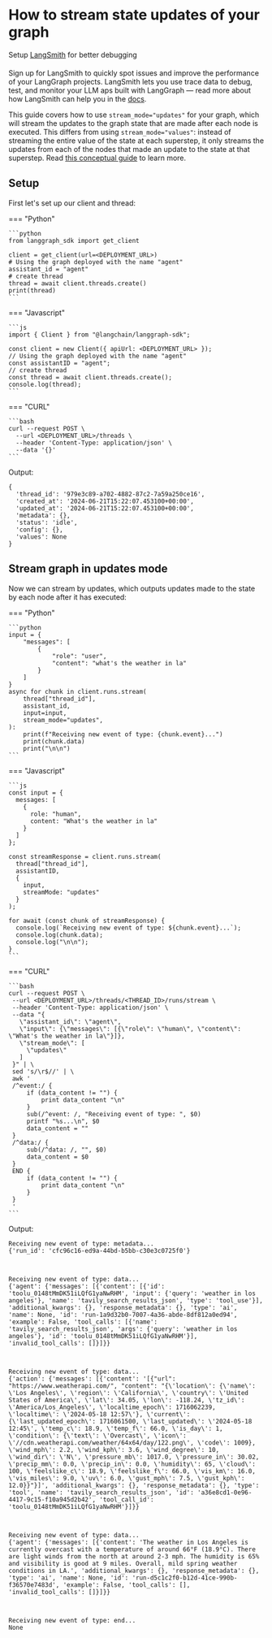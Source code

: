 # How to stream state updates of your graph

<div class="admonition tip">
    <p class="admonition-title">Setup <a href="https://smith.langchain.com">LangSmith</a> for better debugging</p>
    <p style="padding-top: 5px;">
        Sign up for LangSmith to quickly spot issues and improve the performance of your LangGraph projects. LangSmith lets you use trace data to debug, test, and monitor your LLM aps built with LangGraph — read more about how LangSmith can help you in the <a href="https://docs.smith.langchain.com
        ">docs</a>. 
    </p>
</div>    

This guide covers how to use `stream_mode="updates"` for your graph, which will stream the updates to the graph state that are made after each node is executed. This differs from using `stream_mode="values"`: instead of streaming the entire value of the state at each superstep, it only streams the updates from each of the nodes that made an update to the state at that superstep. Read [this conceptual guide](https://langchain-ai.github.io/langgraph/concepts/low_level/#stream-and-astream) to learn more.

## Setup

First let's set up our client and thread:

=== "Python"

    ```python
    from langgraph_sdk import get_client

    client = get_client(url=<DEPLOYMENT_URL>)
    # Using the graph deployed with the name "agent"
    assistant_id = "agent"
    # create thread
    thread = await client.threads.create()
    print(thread)
    ```

=== "Javascript"

    ```js
    import { Client } from "@langchain/langgraph-sdk";

    const client = new Client({ apiUrl: <DEPLOYMENT_URL> });
    // Using the graph deployed with the name "agent"
    const assistantID = "agent";
    // create thread
    const thread = await client.threads.create();
    console.log(thread);
    ```

=== "CURL"

    ```bash
    curl --request POST \
      --url <DEPLOYMENT_URL>/threads \
      --header 'Content-Type: application/json' \
      --data '{}'
    ```

Output:

    {
      'thread_id': '979e3c89-a702-4882-87c2-7a59a250ce16',
      'created_at': '2024-06-21T15:22:07.453100+00:00',
      'updated_at': '2024-06-21T15:22:07.453100+00:00',
      'metadata': {},
      'status': 'idle',
      'config': {},
      'values': None 
    }

## Stream graph in updates mode

Now we can stream by updates, which outputs updates made to the state by each node after it has executed:


=== "Python"

    ```python
    input = {
        "messages": [
            {
                "role": "user",
                "content": "what's the weather in la"
            }
        ]
    }
    async for chunk in client.runs.stream(
        thread["thread_id"],
        assistant_id,
        input=input,
        stream_mode="updates",
    ):
        print(f"Receiving new event of type: {chunk.event}...")
        print(chunk.data)
        print("\n\n")
    ```

=== "Javascript"

    ```js
    const input = {
      messages: [
        {
          role: "human",
          content: "What's the weather in la"
        }
      ]
    };

    const streamResponse = client.runs.stream(
      thread["thread_id"],
      assistantID,
      {
        input,
        streamMode: "updates"
      }
    );

    for await (const chunk of streamResponse) {
      console.log(`Receiving new event of type: ${chunk.event}...`);
      console.log(chunk.data);
      console.log("\n\n");
    }
    ```

=== "CURL"

    ```bash
    curl --request POST \
     --url <DEPLOYMENT_URL>/threads/<THREAD_ID>/runs/stream \
     --header 'Content-Type: application/json' \
     --data "{
       \"assistant_id\": \"agent\",
       \"input\": {\"messages\": [{\"role\": \"human\", \"content\": \"What's the weather in la\"}]},
       \"stream_mode\": [
         \"updates\"
       ]
     }" | \
     sed 's/\r$//' | \
     awk '
     /^event:/ {
         if (data_content != "") {
             print data_content "\n"
         }
         sub(/^event: /, "Receiving event of type: ", $0)
         printf "%s...\n", $0
         data_content = ""
     }
     /^data:/ {
         sub(/^data: /, "", $0)
         data_content = $0
     }
     END {
         if (data_content != "") {
             print data_content "\n"
         }
     }
     '
    ```

Output:

    Receiving new event of type: metadata...
    {'run_id': 'cfc96c16-ed9a-44bd-b5bb-c30e3c0725f0'}
    
    
    
    Receiving new event of type: data...
    {'agent': {'messages': [{'content': [{'id': 'toolu_0148tMmDK51iLQfG1yaNwRHM', 'input': {'query': 'weather in los angeles'}, 'name': 'tavily_search_results_json', 'type': 'tool_use'}], 'additional_kwargs': {}, 'response_metadata': {}, 'type': 'ai', 'name': None, 'id': 'run-1a9d32b0-7007-4a36-abde-8df812a0ed94', 'example': False, 'tool_calls': [{'name': 'tavily_search_results_json', 'args': {'query': 'weather in los angeles'}, 'id': 'toolu_0148tMmDK51iLQfG1yaNwRHM'}], 'invalid_tool_calls': []}]}}
    
    
    
    Receiving new event of type: data...
    {'action': {'messages': [{'content': '[{"url": "https://www.weatherapi.com/", "content": "{\'location\': {\'name\': \'Los Angeles\', \'region\': \'California\', \'country\': \'United States of America\', \'lat\': 34.05, \'lon\': -118.24, \'tz_id\': \'America/Los_Angeles\', \'localtime_epoch\': 1716062239, \'localtime\': \'2024-05-18 12:57\'}, \'current\': {\'last_updated_epoch\': 1716061500, \'last_updated\': \'2024-05-18 12:45\', \'temp_c\': 18.9, \'temp_f\': 66.0, \'is_day\': 1, \'condition\': {\'text\': \'Overcast\', \'icon\': \'//cdn.weatherapi.com/weather/64x64/day/122.png\', \'code\': 1009}, \'wind_mph\': 2.2, \'wind_kph\': 3.6, \'wind_degree\': 10, \'wind_dir\': \'N\', \'pressure_mb\': 1017.0, \'pressure_in\': 30.02, \'precip_mm\': 0.0, \'precip_in\': 0.0, \'humidity\': 65, \'cloud\': 100, \'feelslike_c\': 18.9, \'feelslike_f\': 66.0, \'vis_km\': 16.0, \'vis_miles\': 9.0, \'uv\': 6.0, \'gust_mph\': 7.5, \'gust_kph\': 12.0}}"}]', 'additional_kwargs': {}, 'response_metadata': {}, 'type': 'tool', 'name': 'tavily_search_results_json', 'id': 'a36e8cd1-0e96-4417-9c15-f10a945d2b42', 'tool_call_id': 'toolu_0148tMmDK51iLQfG1yaNwRHM'}]}}
    
    
    
    Receiving new event of type: data...
    {'agent': {'messages': [{'content': 'The weather in Los Angeles is currently overcast with a temperature of around 66°F (18.9°C). There are light winds from the north at around 2-3 mph. The humidity is 65% and visibility is good at 9 miles. Overall, mild spring weather conditions in LA.', 'additional_kwargs': {}, 'response_metadata': {}, 'type': 'ai', 'name': None, 'id': 'run-d5c1c2f0-b12d-41ce-990b-f36570e7483d', 'example': False, 'tool_calls': [], 'invalid_tool_calls': []}]}}
    
    
    
    Receiving new event of type: end...
    None